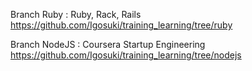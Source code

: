 Branch Ruby : Ruby, Rack, Rails https://github.com/Igosuki/training_learning/tree/ruby 

Branch NodeJS : Coursera Startup Engineering https://github.com/Igosuki/training_learning/tree/nodejs
